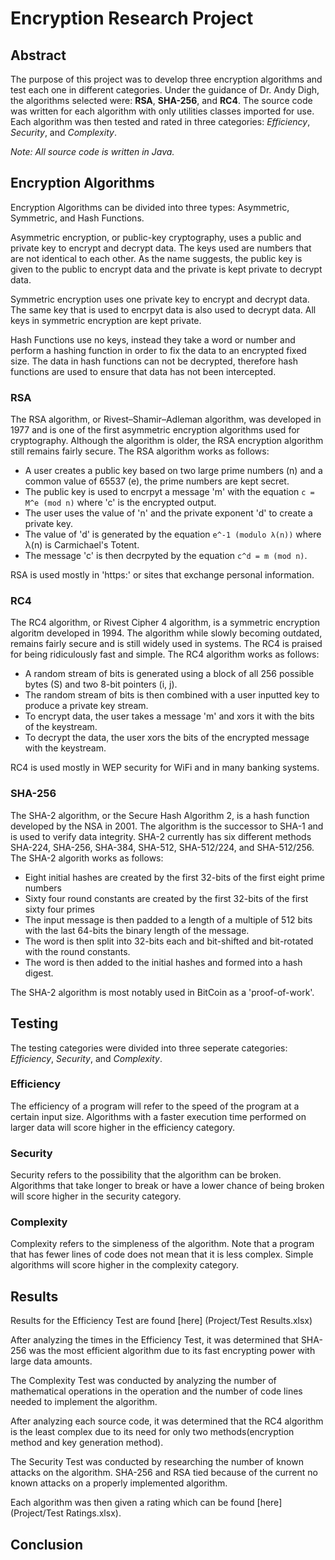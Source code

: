 # Encryption Research Project

##   Abstract 
  The purpose of this project was to develop three encryption algorithms and test each one in different categories. Under the guidance of Dr. Andy Digh, the algorithms selected were: **RSA**, **SHA-256**, and **RC4**. The source code was written for each algorithm with only utilities classes imported for use. Each algorithm was then tested and rated in three categories: *Efficiency*, *Security*, and *Complexity*. 
  
  *Note: All source code is written in Java.*
  
##  Encryption Algorithms
Encryption Algorithms can be divided into three types: Asymmetric, Symmetric, and Hash Functions. 

 Asymmetric encryption, or public-key cryptography, uses a public and private key to encrypt and decrypt data. The keys used are numbers that are not identical to each other. As the name suggests, the public key is given to the public to encrypt data and the private is kept private to decrypt data.

 Symmetric encryption uses one private key to encrypt and decrypt data. The same key that is used to encrpyt data is also used to decrypt data. All keys in symmetric encryption are kept private.

 Hash Functions use no keys, instead they take a word or number and perform a hashing function in order to fix the data to an encrypted fixed size. The data in hash functions can not be decrypted, therefore hash functions are used to ensure that data has not been intercepted. 

### RSA
  The RSA algorithm, or Rivest–Shamir–Adleman  algorithm, was developed in 1977 and is one of the first asymmetric encryption algorithms used for cryptography. Although the algorithm is older, the RSA encryption algorithm still remains fairly secure. The RSA algorithm works as follows:
  * A user creates a public key based on two large prime numbers (n) and a common value of 65537 (e), the prime numbers are kept secret.
  * The public key is used to encrpyt a message 'm' with the equation `c = M^e (mod n)` where 'c' is the encrypted output.
  * The user uses the value of 'n' and the private exponent 'd' to create a private key.
  * The value of 'd' is generated by the equation `e^-1 (modulo λ(n))` where λ(n) is Carmichael's Totent.
  * The message 'c' is then decrpyted by the equation `c^d = m (mod n)`.
  
RSA is used mostly in 'https:' or sites that exchange personal information.
 
### RC4
  The RC4 algorithm, or Rivest Cipher 4 algorithm, is a symmetric encryption algoritm developed in 1994. The algorithm while slowly becoming outdated, remains fairly secure and is still widely used in systems. The RC4 is praised for being ridiculously fast and simple. The RC4 algorithm works as follows:
  * A random stream of bits is generated using a block of all 256 possible bytes (S) and two 8-bit pointers (i, j).
  * The random stream of bits is then combined with a user inputted key to produce a private key stream.
  * To encrypt data, the user takes a message 'm' and xors it with the bits of the keystream.
  * To decrypt the data, the user xors the bits of the encrypted message with the keystream. 
  
 RC4 is used mostly in WEP security for WiFi and in many banking systems.
  
### SHA-256
The SHA-2 algorithm, or the Secure Hash Algorithm 2, is a hash function developed by the NSA in 2001. The algorithm is the successor to SHA-1 and is used to verify data integrity. SHA-2 currently has six different methods SHA-224, SHA-256, SHA-384, SHA-512, SHA-512/224, and SHA-512/256. The SHA-2 algorith works as follows:
  * Eight initial hashes are created by the first 32-bits of the first eight prime numbers
  * Sixty four round constants are created by the first 32-bits of the first sixty four primes
  * The input message is then padded to a length of a multiple of 512 bits with the last 64-bits the binary length of the message.
  * The word is then split into 32-bits each and bit-shifted and bit-rotated with the round constants.
  * The word is then added to the initial hashes and formed into a hash digest.
  
 The SHA-2 algorithm is most notably used in BitCoin as a 'proof-of-work'.
 
## Testing
The testing categories were divided into three seperate categories: *Efficiency*, *Security*, and *Complexity*.

### Efficiency
The efficiency of a program will refer to the speed of the program at a certain input size. Algorithms with a faster execution time performed on larger data will score higher in the efficiency category.

### Security
Security refers to the possibility that the algorithm can be broken. Algorithms that take longer to break or have a lower chance of being broken will score higher in the security category.

### Complexity
Complexity refers to the simpleness of the algorithm. Note that a program that has fewer lines of code does not mean that it is less complex. Simple algorithms will score higher in the complexity category.

## Results
Results for the Efficiency Test are found [here] (Project/Test Results.xlsx)

After analyzing the times in the Efficiency Test, it was determined that SHA-256 was the most efficient algorithm due to its fast encrypting power with large data amounts.

The Complexity Test was conducted by analyzing the number of mathematical operations in the operation and the number of code lines needed to implement the algorithm. 

After analyzing each source code, it was determined that the RC4 algorithm is the least complex due to its need for only two methods(encryption method and key generation method).

The Security Test was conducted by researching the number of known attacks on the algorithm. SHA-256 and RSA tied because of the current no known attacks on a properly implemented algorithm.

Each algorithm was then given a rating which can be found [here] (Project/Test Ratings.xlsx).

## Conclusion


